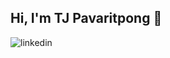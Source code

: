 ## Hi, I'm TJ Pavaritpong 👋

<!-- 👀 Interested in algorithmic game theory, mechanism design, operations research, artificial intelligence, multi-agent systems, and cognitive science. I also like quantitative trading and data science. -->

<!-- 💻 Check out my website at [https://pavaritpong.com](https://pavaritpong.com) -->

<!--💡 Currently learning/reading: Grokking the Coding Interview: Patterns for Coding Questions -->

<!-- 📫 Reach me below, </a> or email me at <a href="mailto:tj.pavaritpong@gmail.com" target="_blank">here</a>: -->
<div align="left">
<!-- <a href="https://linkedin.com/in/tj-pavaritpong" target="_blank"> -->
  <img src=https://img.shields.io/badge/linkedin-%231E77B5.svg?&style=for-the-badge&logo=linkedin&logoColor=white alt=linkedin style="margin-bottom: 5px;" />
</a>
<!-- <a href="https://pavaritpong.com" target="_blank">
  <img src=https://img.shields.io/badge/website-000000?style=for-the-badge&logo=About.me&logoColor=white alt=website style="margin-bottom: 5px;" /> -->


<!-- ### :hammer_and_wrench: Languages, Frameworks, and Tools
  <a href="https://skillicons.dev">
    <img src="https://skillicons.dev/icons?i=py,r,c,scala,js,html,css,react,nodejs,mysql,git&theme=light" />
  </a>
-->

<!-- ---  -->
<!-- ### :hammer_and_wrench: Frameworks and Tools : -->

<!-- </div>
  <a href="https://skillicons.dev">
    <img src="https://skillicons.dev/icons?i=react,redux,materialui,nodejs,mysql,gcp,git&theme=light" />
  </a>   -->
  
<!-- ## Tools and Technologies
  
 <p align="center">
  <a href="https://skillicons.dev">
    <img src="https://skillicons.dev/icons?i=mysql,gcp,git&theme=light" />
  </a>
</p> -->


<!-- ### Github Stats  
| <a href="https://github.com/teetajp"><img align="center" src="https://github-readme-stats.vercel.app/api?username=teetajp&show_icons=true&include_all_commits=true&count_private=false&title_color=FF5F05&text_color=13294B&icon_color=009FD4&bg_color=F8FAFC&hide_border=false&hide_rank=true" alt="TJ's github stats" /></a> | <a href="https://github.com/teetajp"><img align="center" src="https://github-readme-stats.vercel.app/api/top-langs/?username=teetajp&layout=compact&title_color=FF5F05&text_color=13294B&icon_color=009FD4&bg_color=F8FAFC&hide_border=false&langs_count=7&locale=en&hide=CSS,SCSS" /></a> | 
| ------------- |  ------------- | 
<!-- | <a href="https://leetcode.com/teetajp/">![LeetCode Stats](https://leetcard.jacoblin.cool/teetajp?theme=light&font=Fira%20Code&ext=heatmap) | | -->
 <div align="center">

